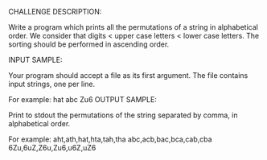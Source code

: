 CHALLENGE DESCRIPTION:

Write a program which prints all the permutations of a string in alphabetical order. We consider that digits < upper case letters < lower case letters. The sorting should be performed in ascending order.

INPUT SAMPLE:

Your program should accept a file as its first argument. The file contains input strings, one per line.

For example:
hat
abc
Zu6
OUTPUT SAMPLE:

Print to stdout the permutations of the string separated by comma, in alphabetical order.

For example:
aht,ath,hat,hta,tah,tha
abc,acb,bac,bca,cab,cba
6Zu,6uZ,Z6u,Zu6,u6Z,uZ6